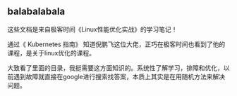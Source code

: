 ## balabalabala

这些文档是来自极客时间《Linux性能优化实战》的学习笔记！

通过《 Kubernetes 指南》 知道倪鹏飞这位大佬，正巧在极客时间也看到了他的课程，是关于linux优化的课程。

大致看了里面的目录，我挺需要这方面知识的。系统性了解学习，排障和优化，以前遇到故障就直接在google进行搜索找答案，本质上其实是在用随机方法来解决问题。







